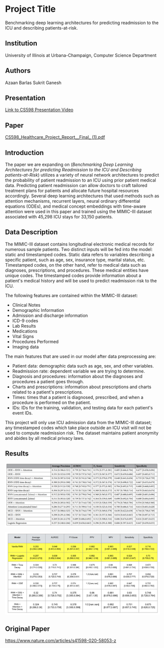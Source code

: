 # Project Title
Benchmarking deep learning architectures for predicting readmission to the ICU and describing patients-at-risk.

## Institution
University of Illinois at Urbana-Champaign, Computer Science Department

## Authors
Azaan Barlas
Sukrit Ganesh

## Presentation
[Link to CS598 Presentation Video](CS598_Presentation.mp4)

## Paper
[CS598_Healthcare_Project_Report__Final_ (1).pdf](https://github.com/kingazaan/CS598-Healthcare-Project/files/13774187/CS598_Healthcare_Project_Report__Final_.1.pdf)

## Introduction
The paper we are expanding on (_Benchmarking Deep Learning Architectures for predicting Readmission to the ICU and Describing patients-at-Risk_) utilizes a variety of neural network architectures to predict the probability of patient readmission to an ICU using prior patient medical data. Predicting patient readmission can allow doctors to craft tailored treatment plans for patients and allocate future hospital resources accordingly. Several deep learning architectures that used methods such as attention mechanisms, recurrent layers, neural ordinary differential equations (ODEs), and medical concept embeddings with time-aware attention were used in this paper and trained using the MIMIC-III dataset associated with 45,298 ICU stays for 33,150 patients.

## Data Description
The MIMIC-III dataset contains longitudinal electronic medical records for numerous sample patients. Two distinct inputs will be fed into the model: static and timestamped codes. Static data refers to variables describing a specific patient, such as age, sex, insurance type, marital status, etc. Timestamped codes, on the other hand, refer to medical data such as diagnoses, prescriptions, and procedures. These medical entities have unique codes. The timestamped codes provide information about a patient's medical history and will be used to predict readmission risk to the ICU.

The following features are contained within the MIMIC-III dataset:

- Clinical Notes
- Demographic Information
- Admission and discharge information
- ICD-9 codes
- Lab Results
- Medications
- Vital Signs
- Procedures Performed
- Imaging data

The main features that are used in our model after data preprocessing are:

- Patient data: demographic data such as age, sex, and other variables.
- Readmission rate: dependent variable we are trying to determine.
- Diagnosis and procedures: information about the diagnoses and procedures a patient goes through.
- Charts and prescriptions: information about prescriptions and charts related to a patient's prescriptions.
- Times: times that a patient is diagnosed, prescribed, and when a procedure is performed on the patient.
- IDs: IDs for the training, validation, and testing data for each patient's event IDs.

This project will only use ICU admission data from the MIMIC-III dataset; any timestamped codes which take place outside an ICU visit will not be used to compute readmission risk. The dataset maintains patient anonymity and abides by all medical privacy laws.

## Results
![Original Results](original_results.png)

![Our Results](our_results.png)

## Original Paper
https://www.nature.com/articles/s41598-020-58053-z
